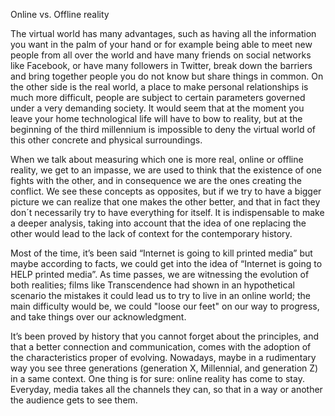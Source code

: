 Online vs. Offline reality

The virtual world has many advantages, such as having all the information you want in the palm of your hand or for example being able to meet new people from all over the world and have many friends on social networks like Facebook, or have many followers in Twitter, break down the barriers and bring together people you do not know but share things in common. On the other side is the real world, a place to make personal relationships is much more difficult, people are subject to certain parameters governed under a very demanding society. It would seem that at the moment you leave your home technological life will have to bow to reality, but at the beginning of the third millennium is impossible to deny the virtual world of this other concrete and physical surroundings.

When we talk about measuring which one is more real, online or offline reality, we get to an impasse, we are used to think that the existence of one fights with the other, and in consequence we are the ones creating the conflict. We see these concepts as opposites, but if we try to have a bigger picture we can realize that one makes the other better, and that in fact they don´t necessarily try to have everything for itself. It is indispensable to make a deeper analysis, taking into account that the idea of one replacing the other would lead to the lack of context for the contemporary history.

Most of the time, it’s been said “Internet is going to kill printed media” but maybe according to facts, we could get into the idea of “Internet is going to HELP printed media”. As time passes, we are witnessing the evolution of both realities; films like Transcendence had shown in an hypothetical scenario the mistakes it could lead us to try to live in an online world; the main difficulty would be, we could "loose our feet" on our way to progress, and take things over our acknowledgment. 

It’s been proved by history that you cannot forget about the principles, and that a better connection and communication, comes with the adoption of the characteristics proper of evolving. Nowadays, maybe in a rudimentary way you see three generations (generation X, Millennial, and generation Z) in a same context.  One thing is for sure: online reality has come to stay. Everyday, media takes all the channels they can, so that in a way or another the audience gets to see them.
